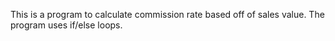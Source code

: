 This is a program to calculate commission rate based off of sales value. The program uses if/else loops.
